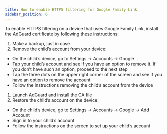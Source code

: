 ```yaml
---
title: How to enable HTTPS filtering for Google Family Link
sidebar_position: 6
---
```


To enable HTTPS filtering on a device that uses Google Family Link, install the AdGuard certificate by following these instructions:

1. Make a backup, just in case
1. Remove the child’s account from your device:

- On the child’s device, go to Settings → Accounts → Google
- Tap your child’s account and see if you have an option to remove it. If you don’t have such an option, proceed to the next step
- Tap the three dots on the upper right corner of the screen and see if you have an option to remove the account
- Follow the instructions  removing the child’s account from the device

1. Launch AdGuard and install the CA file
1. Restore the child’s account on the device:

- On the child’s device, go to Settings → Accounts → Google → Add Account
- Sign in to your child’s account
- Follow the instructions on the screen to set up your child’s account
